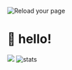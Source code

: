 ![Reload your page](https://cdn.discordapp.com/emojis/588127542729244692.gif?v=1)
# :wave: hello!
![](https://ripgvc.herokuapp.com/?username=taskylizard)
![stats](https://github-readme-stats.vercel.app/api?username=taskylizard&count_private=true&show_icons=true&theme=tokyonight)
